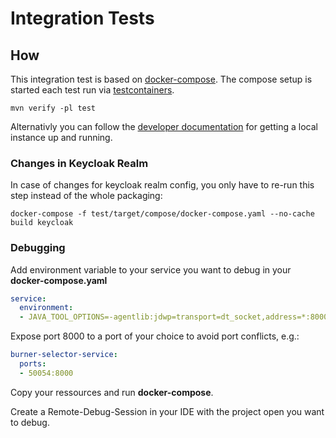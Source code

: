 # Integration Tests

## How

This integration test is based on [docker-compose](src/test/compose/docker-compose.yaml). The compose setup is started each test run via [testcontainers](https://www.testcontainers.org/modules/docker_compose/).

```shell
mvn verify -pl test
```

Alternativly you can follow the [developer documentation](../docs/development.md) for getting a local instance up and running.

### Changes in Keycloak Realm

In case of changes for keycloak realm config, you only have to re-run this step instead of the whole packaging:

```shell
docker-compose -f test/target/compose/docker-compose.yaml --no-cache build keycloak
```

### Debugging

Add environment variable to your service you want to debug in your **docker-compose.yaml**

```yaml
service:
  environment:
  - JAVA_TOOL_OPTIONS=-agentlib:jdwp=transport=dt_socket,address=*:8000,server=y,suspend=n
```

Expose port 8000 to a port of your choice to avoid port conflicts, e.g.:

```yaml
burner-selector-service:
  ports:
  - 50054:8000
```

Copy your ressources and run **docker-compose**.

Create a Remote-Debug-Session in your IDE with the project open you want to debug.
